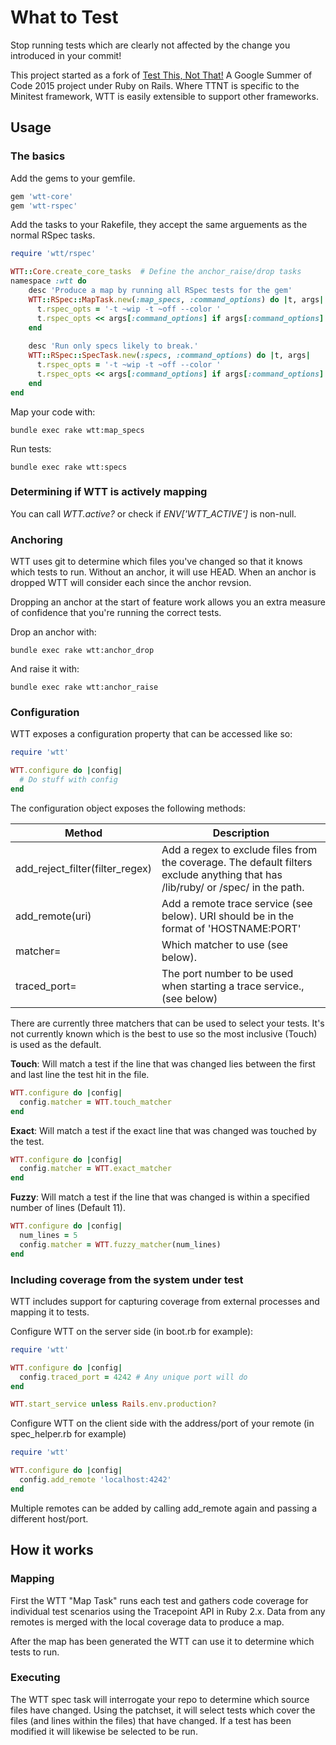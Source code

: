 # What to Test
Stop running tests which are clearly not affected by the change you introduced in your commit!

This project started as a fork of [Test This, Not That!](https://github.com/Genki-S/ttnt) A Google Summer of Code 2015 project under Ruby on Rails. Where TTNT is specific to the Minitest framework, WTT is easily extensible to support other frameworks.


## Usage
### The basics
Add the gems to your gemfile.

```ruby
gem 'wtt-core'
gem 'wtt-rspec'
```

Add the tasks to your Rakefile, they accept the same arguements as the normal RSpec tasks.

```ruby
require 'wtt/rspec'

WTT::Core.create_core_tasks  # Define the anchor_raise/drop tasks
namespace :wtt do
	desc 'Produce a map by running all RSpec tests for the gem'
	WTT::RSpec::MapTask.new(:map_specs, :command_options) do |t, args|
	  t.rspec_opts = '-t ~wip -t ~off --color '
	  t.rspec_opts << args[:command_options] if args[:command_options]
	end
	
	desc 'Run only specs likely to break.'
	WTT::RSpec::SpecTask.new(:specs, :command_options) do |t, args|
	  t.rspec_opts = '-t ~wip -t ~off --color '
	  t.rspec_opts << args[:command_options] if args[:command_options]
	end
end
```


Map your code with:
```
bundle exec rake wtt:map_specs
```

Run tests:
```
bundle exec rake wtt:specs
```
### Determining if WTT is actively mapping
You can call *WTT.active?* or check if *ENV['WTT_ACTIVE']* is non-null.

### Anchoring
WTT uses git to determine which files you've changed so that it knows which tests to run.  Without an anchor, it will use HEAD. When an anchor is dropped WTT will consider each since the anchor revsion.  

Dropping an anchor at the start of feature work allows you an extra measure of confidence that you're running the correct tests.

Drop an anchor with:
```
bundle exec rake wtt:anchor_drop
```

And raise it with:
```
bundle exec rake wtt:anchor_raise
```


### Configuration
WTT exposes a configuration property that can be accessed like so:

```ruby
require 'wtt'

WTT.configure do |config|
  # Do stuff with config
end
```

The configuration object exposes the following methods:

| Method                          | Description                                                                                                                                                        |
|---------------------------------|--------------------------------------------------------------------------------------------------------------------------------------------------------------------|
| add_reject_filter(filter_regex) | Add a regex to exclude files from the coverage.  The default filters exclude anything that has /lib/ruby/ or /spec/ in the path. |
| add_remote(uri)                 | Add a remote trace service (see below).  URI should be in the format of 'HOSTNAME:PORT'                                                                            |
| matcher=                        | Which matcher to use (see below).                                                                                                                                  |
| traced_port=                    | The port number to be used when starting a trace service.,(see below)                                                                                              |

There are currently three matchers that can be used to select your tests.  It's not currently known which is the best to use so the most inclusive (Touch) is used as the default.

**Touch**: Will match a test if the line that was changed lies between the first and last line the test hit in the file.

```ruby
WTT.configure do |config|
  config.matcher = WTT.touch_matcher
end
```

**Exact**: Will match a test if the exact line that was changed was touched by the test.

```ruby
WTT.configure do |config|
  config.matcher = WTT.exact_matcher
end
```

**Fuzzy**: Will match a test if the line that was changed is within a specified number of lines (Default 11).

```ruby
WTT.configure do |config|
  num_lines = 5	
  config.matcher = WTT.fuzzy_matcher(num_lines)
end
```


### Including coverage from the system under test
WTT includes support for capturing coverage from external processes and mapping it to tests.

Configure WTT on the server side (in boot.rb for example):

```ruby
require 'wtt'

WTT.configure do |config|
  config.traced_port = 4242 # Any unique port will do
end

WTT.start_service unless Rails.env.production?
```

Configure WTT on the client side with the address/port of your remote (in spec_helper.rb for example)

```ruby
require 'wtt'

WTT.configure do |config|
  config.add_remote 'localhost:4242'
end
```

Multiple remotes can be added by calling add_remote again and passing a different host/port.




## How it works
### Mapping
First the WTT "Map Task" runs each test and gathers code coverage for individual test scenarios using the Tracepoint API in Ruby 2.x.  Data from any remotes is merged with the local coverage data to produce a map. 

After the map has been generated the WTT can use it to determine which tests to run. 

### Executing
The WTT spec task will interrogate your repo to determine which source files have changed.  Using the patchset, it will select tests which cover the files (and lines within the files) that have changed.  If a test has been modified it will likewise be selected to be run.


